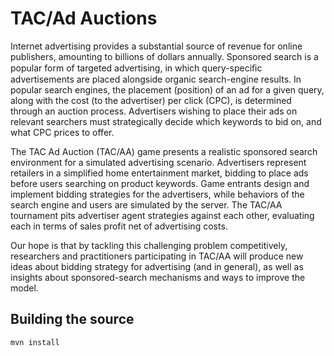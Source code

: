  TAC/Ad Auctions
====================
Internet advertising provides a substantial source of revenue for online publishers, amounting to billions of dollars annually. Sponsored search is a popular form of targeted advertising, in which query-speciﬁc advertisements are placed alongside organic search-engine results.  In popular search engines, the placement (position) of an ad for a given query, along with the cost (to the advertiser) per click (CPC), is determined through an auction process.  Advertisers wishing to place their ads on relevant searchers must strategically decide which keywords to bid on, and what CPC prices to offer.

The TAC Ad Auction (TAC/AA) game presents a realistic sponsored search environment for a simulated advertising scenario.  Advertisers represent retailers in a simplified home entertainment market, bidding to place ads before users searching on product keywords.  Game entrants design and implement bidding strategies for the advertisers, while behaviors of the search engine and users are simulated by the server.  The TAC/AA tournament pits advertiser agent strategies against each other, evaluating each in terms of sales profit net of advertising costs.

Our hope is that by tackling this challenging problem competitively, researchers and practitioners participating in TAC/AA will produce new ideas about bidding strategy for advertising (and in general), as well as insights about sponsored-search mechanisms and ways to improve the model.

Building the source
---------------------
`mvn install`

